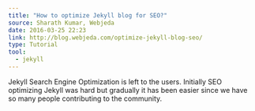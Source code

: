 ```yaml
---
title: "How to optimize Jekyll blog for SEO?"
source: Sharath Kumar, Webjeda
date: 2016-03-25 22:23
link: http://blog.webjeda.com/optimize-jekyll-blog-seo/
type: Tutorial
tool:
  - jekyll
---
```

Jekyll Search Engine Optimization is left to the users. Initially SEO optimizing Jekyll was hard but gradually it has been easier since we have so many people contributing to the community.
